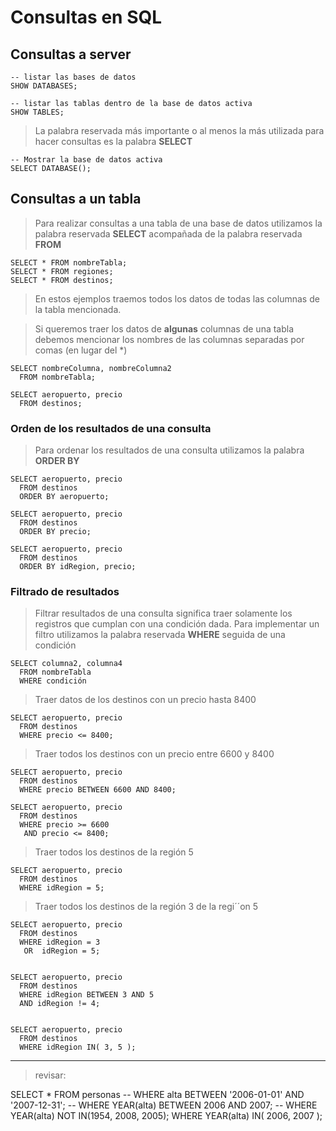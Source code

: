# Consultas en SQL

## Consultas a server

    -- listar las bases de datos  
    SHOW DATABASES;

    -- listar las tablas dentro de la base de datos activa  
    SHOW TABLES;

> La palabra reservada más importante 
> o al menos la más utilizada para hacer consultas 
> es la palabra **SELECT**

    -- Mostrar la base de datos activa
    SELECT DATABASE();

## Consultas a un tabla 

> Para realizar consultas a una tabla de una base de datos 
> utilizamos la palabra reservada **SELECT** 
> acompañada de la palabra reservada **FROM**

    SELECT * FROM nombreTabla;  
    SELECT * FROM regiones;  
    SELECT * FROM destinos;  
    
> En estos ejemplos traemos todos los datos de todas las columnas de la tabla mencionada.
 
> Si queremos traer los datos de **algunas** columnas de una tabla 
> debemos mencionar los nombres de las columnas separadas por comas (en lugar del *)

    SELECT nombreColumna, nombreColumna2  
      FROM nombreTabla;

    SELECT aeropuerto, precio   
      FROM destinos;  

### Orden de los resultados de una consulta

> Para ordenar los resultados de una consulta utilizamos la palabra **ORDER BY**

    SELECT aeropuerto, precio  
      FROM destinos  
      ORDER BY aeropuerto;  

    SELECT aeropuerto, precio  
      FROM destinos  
      ORDER BY precio;  

    SELECT aeropuerto, precio  
      FROM destinos  
      ORDER BY idRegion, precio; 

### Filtrado de resultados

> Filtrar resultados de una consulta significa traer solamente los registros que cumplan con una condición dada.
> Para implementar un filtro utilizamos la palabra reservada **WHERE** seguida de una condición

    SELECT columna2, columna4  
      FROM nombreTabla  
      WHERE condición

> Traer datos de los destinos con un precio hasta 8400

    SELECT aeropuerto, precio  
      FROM destinos  
      WHERE precio <= 8400;

> Traer todos los destinos con un precio entre 6600 y 8400

    SELECT aeropuerto, precio  
      FROM destinos  
      WHERE precio BETWEEN 6600 AND 8400; 

    SELECT aeropuerto, precio
      FROM destinos
      WHERE precio >= 6600
       AND precio <= 8400;  

> Traer todos los destinos de la región 5

    SELECT aeropuerto, precio 
      FROM destinos  
      WHERE idRegion = 5;

> Traer todos los destinos de la región 3 de la regi´´on 5

    SELECT aeropuerto, precio  
      FROM destinos  
      WHERE idRegion = 3
       OR  idRegion = 5;


    SELECT aeropuerto, precio  
      FROM destinos  
      WHERE idRegion BETWEEN 3 AND 5
      AND idRegion != 4;


    SELECT aeropuerto, precio  
      FROM destinos  
      WHERE idRegion IN( 3, 5 );


----
> revisar:

SELECT * FROM personas
-- WHERE alta BETWEEN '2006-01-01' AND '2007-12-31';
-- WHERE YEAR(alta) BETWEEN 2006 AND 2007;
-- WHERE YEAR(alta) NOT IN(1954, 2008, 2005);
WHERE YEAR(alta) IN( 2006, 2007 );